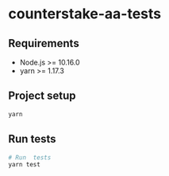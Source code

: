 # counterstake-aa-tests

## Requirements
* Node.js >= 10.16.0
* yarn >= 1.17.3

## Project setup
```bash
yarn
```

## Run tests
```bash
# Run  tests
yarn test
```

